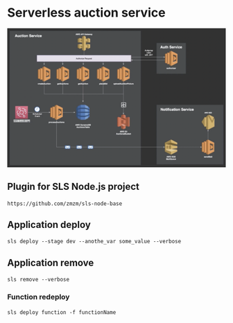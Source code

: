 # Serverless auction service

![Project structure](images/project-structure.png)

## Plugin for SLS Node.js project

```text
https://github.com/zmzm/sls-node-base
```

## Application deploy

```text
sls deploy --stage dev --anothe_var some_value --verbose
```

## Application remove

```text
sls remove --verbose
```

### Function redeploy

```text
sls deploy function -f functionName
```
